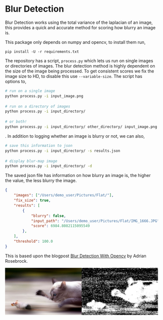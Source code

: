 # Blur Detection
Blur Detection works using the total variance of the laplacian of an
image, this provides a quick and accurate method for scoring how blurry
an image is.

This package only depends on numpy and opencv, to install them run, 

```
pip install -U -r requirements.txt
```

The repository has a script, `process.py` which lets us run on single images or directories of images. The blur detection method is highly dependent on the size of the image being processed. To get consistent scores we fix the image size to HD, to disable this use  `--variable-size`. The script has options to, 

```bash
# run on a single image
python process.py -i input_image.png

# run on a directory of images
python process.py -i input_directory/ 

# or both! 
python process.py -i input_directory/ other_directory/ input_image.png
```

. In addition to logging whether an image is blurry or not, we can also,

```bash
# save this information to json
python process.py -i input_directory/ -s results.json

# display blur-map image
python process.py -i input_directory/ -d
```
The saved json file has information on how blurry an image is, the higher the value, the less blurry the image.

```json
{
    "images": ["/Users/demo_user/Pictures/Flat/"],
    "fix_size": true,
    "results": [
        {
            "blurry": false,
            "input_path": "/Users/demo_user/Pictures/Flat/IMG_1666.JPG",
            "score": 6984.8082115095549
        },
    ],
    "threshold": 100.0
}
```

This is based upon the blogpost [Blur Detection With Opencv](https://www.pyimagesearch.com/2015/09/07/blur-detection-with-opencv/) by Adrian Rosebrock.

![Blur Mask Demo](https://raw.githubusercontent.com/yugankahuja/blur-detection/main/docs/demo.png)
